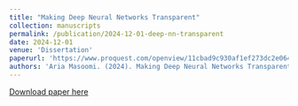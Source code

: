 ```yaml
---
title: "Making Deep Neural Networks Transparent"
collection: manuscripts
permalink: /publication/2024-12-01-deep-nn-transparent
date: 2024-12-01
venue: 'Dissertation'
paperurl: 'https://www.proquest.com/openview/11cbad9c930af1ef273dc2e064995337/1?pq-origsite=gscholar&cbl=18750&diss=y'
authors: 'Aria Masoomi. (2024). Making Deep Neural Networks Transparent. <i>Northeastern University</i>.'
---
```


<a href='https://www.proquest.com/openview/11cbad9c930af1ef273dc2e064995337/1?pq-origsite=gscholar&cbl=18750&diss=y'>Download paper here</a>
